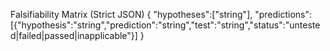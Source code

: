 Falsifiability Matrix (Strict JSON)
{
  "hypotheses":["string"],
  "predictions":[{"hypothesis":"string","prediction":"string","test":"string","status":"untested|failed|passed|inapplicable"}]
}
